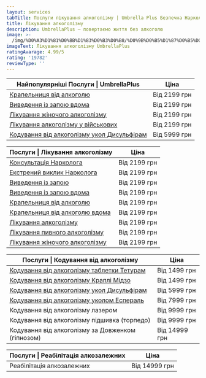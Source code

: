 ```yaml
---
layout: services
tabTitle: Послуги лікування алкоголізму | Umbrella Plus Безпечна Наркологія
title: Лікування алкоголізму
description: UmbrellaPlus – повертаємо життя без алкоголю
image: >-
  /img/%D0%A3%D1%81%D0%BB%D1%83%D0%B3%D0%B8/%D0%9B%D0%B5%D1%87%D0%B5%D0%BD%D0%B8%D0%B5-%D0%B0%D0%BB%D0%BA%D0%BE%D0%B3%D0%BE%D0%BB-%D0%BE%D0%B1%D1%89.jpg
imageText: Лікування алкоголізму UmbrellaPlus
ratingAvarage: 4.99/5
rating: '19782'
reviewType: ''
---
```


| Найпопулярніші Послуги \| UmbrellaPlus                                                          | Ціна         |
| ----------------------------------------------------------------------------------------------- | ------------ |
| [Крапельниця від алкоголю](kapelnica-ot-alkogolia-UmbrellaPlus-ua)                              | Від 2199 грн |
| [Виведення із запою вдома](Vivod-iz-zapoia-na-domy-UmbrellaPlus-ua)                             | Від 2199 грн |
| [Лікування жіночого алкоголізму](lechenie-jenskogo-alkogolizma-umbrellaplus-ua)                 | Від 2199 грн |
| [Лікування алкоголізму у військових](lechenie-alkogolizma-voenim-ua)                            | Від 2199 грн |
| [Кодування від алкоголізму укол Дисульфірам](kodirovka-ot-alkogolia-disulfiram-umbrellaplus-ua) | Від 5999 грн |

| Послуги \| Лікування алкоголізму                                                | Ціна         |
| ------------------------------------------------------------------------------- | ------------ |
| [Консультація Нарколога](konsultacia-narkologa-ua)                              | Від 2199 грн |
| [Екстрений виклик Нарколога](narkolog-ua)                                       | Від 2199 грн |
| [Виведення із запою](Vivod-iz-zapoia-UmbrellaPlus-ua)                           | Від 2199 грн |
| [Виведення із запою вдома](Vivod-iz-zapoia-na-domy-UmbrellaPlus-ua)             | Від 2199 грн |
| [Крапельниця від алкоголю](kapelnica-ot-alkogolia-UmbrellaPlus-ua)              | Від 2199 грн |
| [Крапельниця від алкоголю вдома](Kapelnica_ot_alkogola_na_domy_umbrellaplus-ua) | Від 2199 грн |
| [Лікування алкоголізму](lechenie-alkogolizma-ua)                                | Від 2199 грн |
| [Лікування пивного алкоголізму](lechenie-pivnogo-alkogolizma-umbrellaplus-ua)   | Від 2199 грн |
| [Лікування жіночого алкоголізму](lechenie-jenskogo-alkogolizma-umbrellaplus-ua) | Від 2199 грн |

| Послуги \| Кодування від алкоголізму                                                            | Ціна          |
| ----------------------------------------------------------------------------------------------- | ------------- |
| [Кодування від алкоголізму таблетки Тетурам](kodirovka-ot-alkogolia-tabletki-ua)                | Від 1499 грн  |
| [Кодування від алкоголізму Краплі Мідзо](kapli-midzo-ua)                                        | Від 1499 грн  |
| [Кодування від алкоголізму укол Дисульфірам](kodirovka-ot-alkogolia-disulfiram-umbrellaplus-ua) | Від 5999 грн  |
| [Кодування від алкоголізму уколом Еспераль](kodirovka-ot-alkogolizma-espiarl-umbrellaplus-ua)   | Від 7999 грн  |
| Кодування від алкоголізму лазером                                                               | Від 9999 грн  |
| Кодування від алкоголізму підшивка (торпедо)                                                    | Від 9999 грн  |
| Кодування від алкоголізму за Довженком (гіпнозом)                                               | Від 14999 грн |

| Послуги \| Реабілітація алкозалежних | Ціна          |
| ------------------------------------ | ------------- |
| Реабілітація алкозалежних            | Від 14999 грн |
